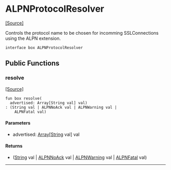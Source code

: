 # ALPNProtocolResolver
<span class="source-link">[[Source]](src/net-ssl/alpn.md#L13)</span>

Controls the protocol name to be chosen for incomming SSLConnections using the ALPN extension.


```pony
interface box ALPNProtocolResolver
```

## Public Functions

### resolve
<span class="source-link">[[Source]](src/net-ssl/alpn.md#L17)</span>


```pony
fun box resolve(
  advertised: Array[String val] val)
: (String val | ALPNNoAck val | ALPNWarning val | 
    ALPNFatal val)
```
#### Parameters

*   advertised: [Array](builtin-Array.md)\[[String](builtin-String.md) val\] val

#### Returns

* ([String](builtin-String.md) val | [ALPNNoAck](net-ssl-ALPNNoAck.md) val | [ALPNWarning](net-ssl-ALPNWarning.md) val | 
    [ALPNFatal](net-ssl-ALPNFatal.md) val)

---

